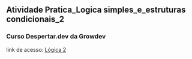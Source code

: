 ## Atividade Pratica_Logica simples_e_estruturas condicionais_2
### Curso Despertar.dev da Growdev
link de acesso: <a href="https://edsoncamarafilho.github.io/Atividade-Pratica_Logica-simples_e_estruturas-condicionais_2/" target="_blank">Lógica 2<a/> 
